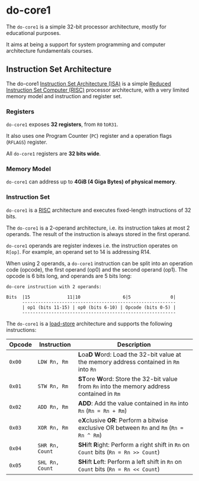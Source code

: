 # do-core1

The `do-core1` is a simple 32-bit processor architecture, mostly for educational purposes.

It aims at being a support for system programming and computer architecture fundamentals courses.

## Instruction Set Architecture

The do-core1 [Instruction Set Architecture (ISA)](https://en.wikipedia.org/wiki/Instruction_set) is a simple [Reduced Instruction Set Computer (RISC)](https://en.wikipedia.org/wiki/Reduced_instruction_set_computer)
processor architecture, with a very limited memory model and instruction and register set.

### Registers

`do-core1` exposes **32 registers**, from `R0` to`R31`.

It also uses one Program Counter (`PC`) register and a operation flags (`RFLAGS`) register.

All `do-core1` registers are **32 bits wide**.

### Memory Model

`do-core1` can address up to **4GiB (4 Giga Bytes) of physical memory**.

### Instruction Set

`do-core1` is a [RISC](https://en.wikipedia.org/wiki/Reduced_instruction_set_computer) architecture and executes fixed-length
instructions of 32 bits.

The `do-core1` is a 2-operand architecture, i.e. its instruction takes at most 2 operands.
The result of the instruction is always stored in the first operand.

`do-core1` operands are register indexes i.e. the instruction operates on `R[op]`.
For example, an operand set to 14 is addressing R14.

When using 2 operands, a `do-core1` instruction can be split into an operation code (opcode),
the first operand (op0) and the second operand (op1).
The opcode is 6 bits long, and operands are 5 bits long:

```
do-core instruction with 2 operands:

Bits  |15              11|10                6|5               0|
      ----------------------------------------------------------
      | op1 (bits 11-15) | op0 (bits 6-10) | Opcode (bits 0-5) |
      ----------------------------------------------------------
```

The `do-core1` is a [load-store](https://en.wikipedia.org/wiki/Load%E2%80%93store_architecture)
architecture and supports the following instructions:


| Opcode | Instruction     | Description                                                                                    |
|--------|-----------------|------------------------------------------------------------------------------------------------|
| `0x00` | `LDW Rn, Rm`    | **L**oa**D** **W**ord: Load the 32-bit value at the memory address contained in `Rm` into `Rn` |
| `0x01` | `STW Rn, Rm`    | **ST**ore **W**ord: Store the 32-bit value from `Rn` into the memory address contained in `Rm` |
| `0x02` | `ADD Rn, Rm`    | **ADD**: Add the value contained in `Rm` into `Rn` (`Rn = Rn + Rm`)                            |
| `0x03` | `XOR Rn, Rm`    | e**X**clusive **OR**: Perform a bitwise exclusive OR between `Rn` and `Rm` (`Rn = Rn ^ Rm`)    |
| `0x04` | `SHR Rn, Count` | **SH**ift **R**ight: Perform a right shift in `Rn` on `Count` bits (`Rn = Rn >> Count`)        |
| `0x05` | `SHL Rn, Count` | **SH**ift **L**eft: Perform a left shift in `Rn` on `Count` bits (`Rn = Rn << Count`)          |
